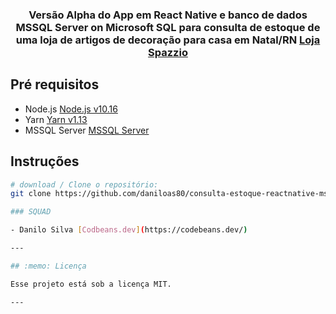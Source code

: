 
<h3 align="center">
Versão Alpha do App em React Native e banco de dados MSSQL Server on Microsoft SQL para consulta de estoque de uma loja de artigos de decoração para casa em Natal/RN <a href="https://lojaspazzio.com.br" target="__blank">Loja Spazzio</a>
</h3>

## Pré requisitos

- Node.js [Node.js v10.16](https://nodejs.org/)
- Yarn [Yarn v1.13](https://yarnpkg.com/)
- MSSQL Server [MSSQL Server](https://www.microsoft.com/en-us/sql-server/sql-server-2019)

## Instruções

```bash
# download / Clone o repositório:
git clone https://github.com/daniloas80/consulta-estoque-reactnative-mssqlserver.git

### SQUAD

- Danilo Silva [Codbeans.dev](https://codebeans.dev/)

---

## :memo: Licença

Esse projeto está sob a licença MIT.

---


